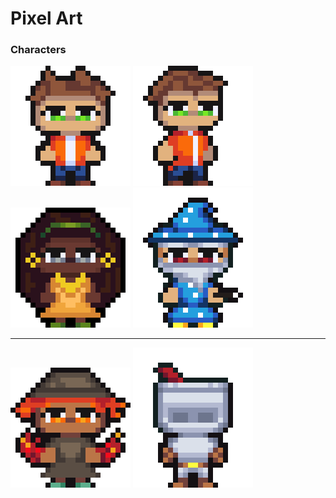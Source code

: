 # Pixel Art
### Characters

![Character](Characters/Boy_Character.png "Boy") ![Charater](Characters/Platformer_boy.png) ![Character](Characters/Girl_Character.png "Girl") ![Character](Characters/Wizard.png "Wizard") 
***
![Characte](Characters/Fireman.png "Fire") ![Character](Characters/Knight.png "Knight")